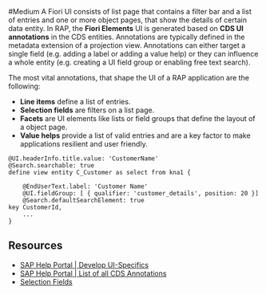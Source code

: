 #Medium 
A Fiori UI consists of list page that contains a filter bar and a list of entries and one or more object pages, that show the details of certain data entity.
In RAP, the **Fiori Elements** UI is generated based on **CDS UI annotations** in the CDS entities. Annotations are typically defined in the metadata extension of a projection view. 
Annotations can either target a single field (e.g. adding a label or adding a value help) or they can influence a whole entity (e.g. creating a UI field group or enabling free text search).

 The most vital annotations, that shape the UI of a RAP application are the following:
- **Line items** define a list of entries.
- **Selection fields** are filters on a list page.
- **Facets** are UI elements like lists or field groups that define the layout of a object page.
- **Value helps** provide a list of valid entries and are a key factor to make applications resilient and user friendly. 

``` cds
@UI.headerInfo.title.value: 'CustomerName'
@Search.searchable: true
define view entity C_Customer as select from kna1 {

	@EndUserText.label: 'Customer Name'
	@UI.fieldGroup: [ { qualifier: 'customer_details', position: 20 }]
	@Search.defaultSearchElement: true
key	CustomerId,
	...
}
```

## Resources
- [SAP Help Portal | Develop UI-Specifics](https://help.sap.com/docs/ABAP_PLATFORM_NEW/fc4c71aa50014fd1b43721701471913d/024de050bbe544498d425d48106141e6.html?locale=en-US)
- [SAP Help Portal | List of all CDS Annotations](https://help.sap.com/docs/ABAP_PLATFORM_NEW/fc4c71aa50014fd1b43721701471913d/130e02a697e14bf8b05dd6672c56250b.html?locale=en-US)
- [Selection Fields](https://help.sap.com/docs/ABAP_PLATFORM_NEW/fc4c71aa50014fd1b43721701471913d/e27b082ff3b849d8adba927794ffbd4f.html?locale=en-US&q=feature+control)